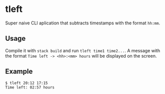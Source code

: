 # tleft

Super naive CLI aplication that subtracts timestamps with the format `hh:mm`.

## Usage

Compile it with `stack build` and run `tleft time1 time2...`. A message with the format `Time left -> <hh>:<mm> hours` will be displayed on the screen.

## Example

```CMD
$ tleft 20:12 17:15
Time left: 02:57 hours
```
